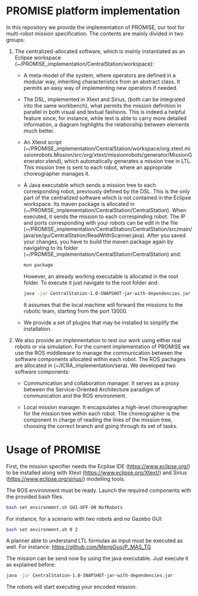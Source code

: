 # PROMISE platform implementation

In this repository we provide the implementation of PROMISE, our tool for multi-robot mission specification. The contents are mainly divided in two groups:

1. The centralized-allocated software, which is mainly instantiated as an Eclipse workspace (~/PROMISE_implementation/CentralStation/workspace):

	* A meta-model of the system, where operators are defined in a modular way, inheriting characteristics from an abstract class. It permits an easy way of implementing new operators if needed.

	* The DSL, implemented in Xtext and Sirius, (both can be integrated into the same workbench), what permits the mission definition in parallel in both visual and textual fashions. This is indeed a helpful feature since, for instance, while text is able to carry more detailed information, a diagram highlights the relationship between elements much better.

	* An Xtend script (~/PROMISE_implementation/CentralStation/workspace/org.xtext.missionrobots.Mission/src/org/xtext/missionrobots/generator/MissionGenerator.xtend), which automatically generates a mission tree in LTL. This mission tree is sent to each robot, where an appropriate choreographer manages it.

	* A Java executable which sends a mission tree to each corresponding robot, previously defined by the DSL. This is the only part of the centralized software which is not contained in the Eclipse workspace. Its maven package is allocated in (~/PROMISE_implementation/CentralStation/CentralStation). When executed, it sends the mission to each correspinding robot. The IP and ports corresponding with your robots can be edit in the file (~/PROMISE_implementation/CentralStation/CentralStation/src/main/java/se/gu/CentralStation/ReadWithScanner.java). After you saved your changes, you have to build the maven package again by navigating to its folder (~/PROMISE_implementation/CentralStation/CentralStation) and:
        ```sh
        mvn package
        ```
	    However, an already working executable is allocated in the root folder. To execute it just navigate to the root folder and:

        ```sh
        java -jar CentralStation-1.0-SNAPSHOT-jar-with-dependencies.jar 
        ```

    	It assumes that the local machine will forward the missions to the robotic team, starting from the port 13000.
    * We provide a set of plugins that may be installed to simplify the installation.

2. We also provide an implementation to test our work using either real robots or via simulation. For the current implementation of PROMISE we use the ROS middleware to manage the communication between the software components allocated within each robot. The ROS pachages are allocated in (~/ICRA_implementation/sera). We developed two software components:

	* Communication and collaboration manager. It serves as a proxy between the Service-Oriented Architecture paradigm of communication and the ROS environment. 

	* Local mission manager. It encapsulates a high-level choreographer for the mission tree within each robot. The choreographer is the component in charge of reading the lines of the mission tree, choosing the correct branch and going through its set of tasks. 

# Usage of PROMISE

First, the mission specifier needs the Ecplise IDE (https://www.eclipse.org/) to be installed along with Xtext (https://www.eclipse.org/Xtext/) and Sirius (https://www.eclipse.org/sirius/) modelling tools.

The ROS environment must be ready. Launch the required components with the provided bash files. 
```sh
bash set environment.sh GUI-OFF-ON NofRobots
```
For instance, for a scenario with two robots and no Gazebo GUI:
```sh
bash set environment.sh 0 2
```

A planner able to understand LTL formulas as input must be executed as well. For instance: https://github.com/MengGuo/P_MAS_TG

The mission can be send now by using the java executable. Just execute it as explained before:
```sh
java -jar CentralStation-1.0-SNAPSHOT-jar-with-dependencies.jar 
```

The robots will start executing your encoded mission. 


